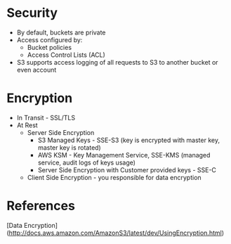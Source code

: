 # Security

* By default, buckets are private
* Access configured by:
  * Bucket policies
  * Access Control Lists (ACL)
* S3 supports access logging of all requests to S3 to another bucket or even account

# Encryption

* In Transit - SSL/TLS
* At Rest
  * Server Side Encryption
    * S3 Managed Keys - SSE-S3 (key is encrypted with master key, master key is rotated)
    * AWS KSM - Key Management Service, SSE-KMS (managed service, audit logs of keys usage)
    * Server Side Encryption with Customer provided keys - SSE-C
  * Client Side Encryption - you responsible for data encryption

# References
[Data Encryption] (http://docs.aws.amazon.com/AmazonS3/latest/dev/UsingEncryption.html)